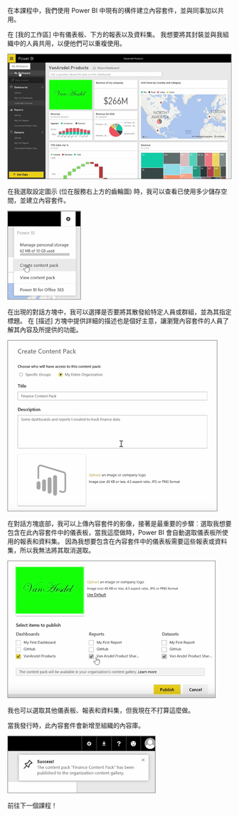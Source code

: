在本課程中，我們使用 Power BI 中現有的構件建立內容套件，並與同事加以共用。

在 [我的工作區] 中有儀表板、下方的報表以及資料集。 我想要將其封裝並與我組織中的人員共用，以便他們可以重複使用。

![在 Power BI 中共用及共同作業](./media/6-2-create-content-packs/pbi_learn06_02myworkspacenohilite.png)

在我選取設定圖示 (位在服務右上方的齒輪圖) 時，我可以查看已使用多少儲存空間，並建立內容套件。

![在 Power BI 中共用及共同作業](./media/6-2-create-content-packs/pbi_learn06_02options.png)

在出現的對話方塊中，我可以選擇是否要將其散發給特定人員或群組，並為其指定標題。 在 [描述] 方塊中提供詳細的描述也是個好主意，讓瀏覽內容套件的人員了解其內容及所提供的功能。

![在 Power BI 中共用及共同作業](./media/6-2-create-content-packs/pbi_learn06_02create_contpktop.png)

在對話方塊底部，我可以上傳內容套件的影像，接著是最重要的步驟︰選取我想要包含在此內容套件中的儀表板，當我這麼做時，Power BI 會自動選取儀表板所使用的報表和資料集。 因為我想要包含在內容套件中的儀表板需要這些報表或資料集，所以我無法將其取消選取。

![在 Power BI 中共用及共同作業](./media/6-2-create-content-packs/pbi_learn06_02create_contpk2ndhalf.png)

我也可以選取其他儀表板、報表和資料集，但我現在不打算這麼做。

當我發行時，此內容套件會新增至組織的內容庫。

![在 Power BI 中共用及共同作業](./media/6-2-create-content-packs/pbi_learn06_02contpksuccess.png)

前往下一個課程！

